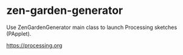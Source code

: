 # zen-garden-generator

Use ZenGardenGenerator main class to launch Processing sketches (PApplet).

https://processing.org
